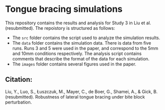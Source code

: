 # Tongue bracing simulations

This repository contains the results and analysis for Study 3 in Liu et al. (resubmitted). The repoistory is structured as follows:
* The `src` folder contains the script used to analyze the simulation results.
* The `data` folder contains the simulation data. There is data from five runs. Runs 3 and 5 were used in the paper, and correspond to the 5mm and 10mm conditions respectively. The analysis script contains comments that describe the format of the data for each simulation.
* The `images` folder contains several figures used in the paper.

## Citation:

Liu, Y., Luo, S., Łuszczuk, M., Mayer, C., de Boer, G., Shamei, A., & Gick, B. (resubmitted). Robustness of lateral tongue bracing under bite block perturbation.
